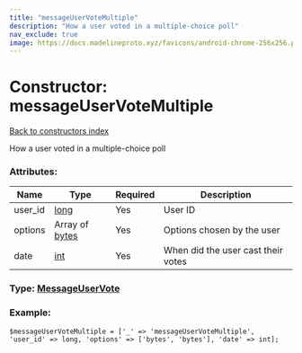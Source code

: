 ```yaml
---
title: "messageUserVoteMultiple"
description: "How a user voted in a multiple-choice poll"
nav_exclude: true
image: https://docs.madelineproto.xyz/favicons/android-chrome-256x256.png
---
```

# Constructor: messageUserVoteMultiple  
[Back to constructors index](/API_docs/constructors/index.html)



How a user voted in a multiple-choice poll

### Attributes:

| Name     |    Type       | Required | Description |
|----------|---------------|----------|-------------|
|user\_id|[long](/API_docs/types/long.html) | Yes|User ID|
|options|Array of [bytes](/API_docs/types/bytes.html) | Yes|Options chosen by the user|
|date|[int](/API_docs/types/int.html) | Yes|When did the user cast their votes|



### Type: [MessageUserVote](/API_docs/types/MessageUserVote.html)


### Example:

```
$messageUserVoteMultiple = ['_' => 'messageUserVoteMultiple', 'user_id' => long, 'options' => ['bytes', 'bytes'], 'date' => int];
```  
